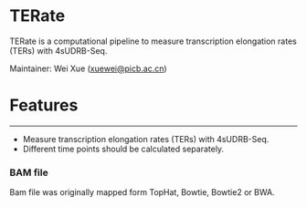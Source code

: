 # TERate
TERate is a computational pipeline to measure transcription elongation rates (TERs) with 4sUDRB-Seq.

Maintainer: Wei Xue (xuewei@picb.ac.cn)

# Features
--------

* Measure transcription elongation rates (TERs) with 4sUDRB-Seq.
* Different time points should be calculated separately.

### BAM file
Bam file was originally mapped form TopHat, Bowtie, Bowtie2 or BWA.
